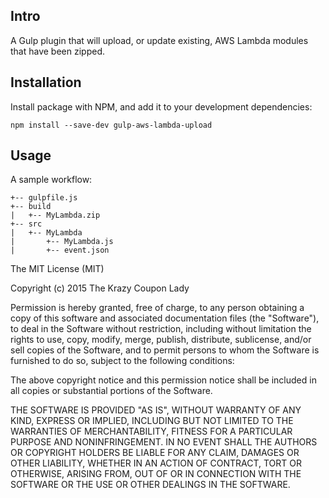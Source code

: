 ## Intro

A Gulp plugin that will upload, or update existing, AWS Lambda modules that have been zipped. 

## Installation

Install package with NPM, and add it to your development dependencies:

```npm install --save-dev gulp-aws-lambda-upload```

## Usage
A sample workflow:

```
+-- gulpfile.js
+-- build
|   +-- MyLambda.zip
+-- src
|   +-- MyLambda
|       +-- MyLambda.js
|       +-- event.json
```

The MIT License (MIT)

Copyright (c) 2015 The Krazy Coupon Lady

Permission is hereby granted, free of charge, to any person obtaining a copy
of this software and associated documentation files (the "Software"), to deal
in the Software without restriction, including without limitation the rights
to use, copy, modify, merge, publish, distribute, sublicense, and/or sell
copies of the Software, and to permit persons to whom the Software is
furnished to do so, subject to the following conditions:

The above copyright notice and this permission notice shall be included in all
copies or substantial portions of the Software.

THE SOFTWARE IS PROVIDED "AS IS", WITHOUT WARRANTY OF ANY KIND, EXPRESS OR
IMPLIED, INCLUDING BUT NOT LIMITED TO THE WARRANTIES OF MERCHANTABILITY,
FITNESS FOR A PARTICULAR PURPOSE AND NONINFRINGEMENT. IN NO EVENT SHALL THE
AUTHORS OR COPYRIGHT HOLDERS BE LIABLE FOR ANY CLAIM, DAMAGES OR OTHER
LIABILITY, WHETHER IN AN ACTION OF CONTRACT, TORT OR OTHERWISE, ARISING FROM,
OUT OF OR IN CONNECTION WITH THE SOFTWARE OR THE USE OR OTHER DEALINGS IN THE
SOFTWARE.


